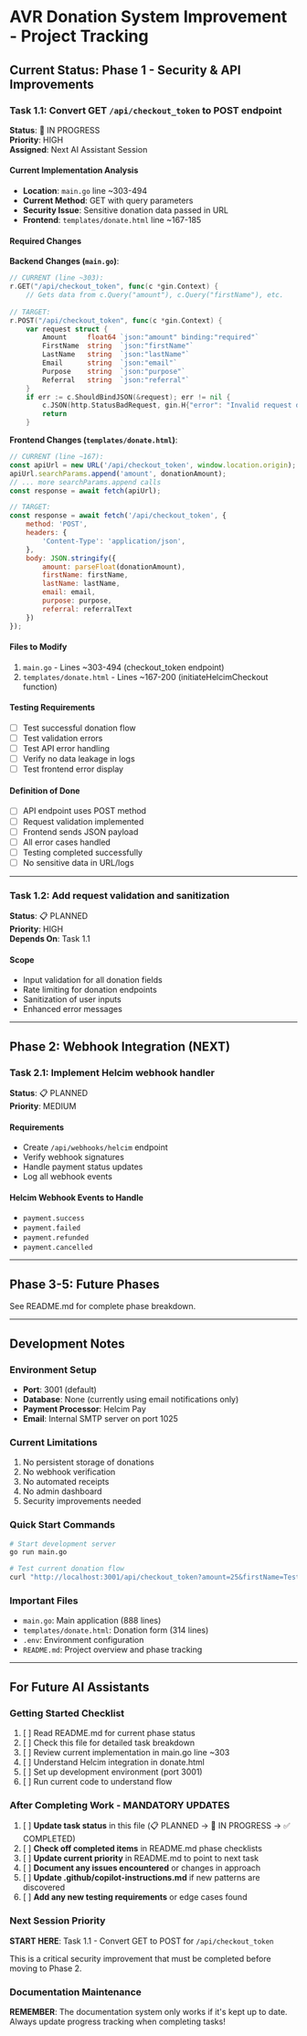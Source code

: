 # AVR Donation System Improvement - Project Tracking

## Current Status: Phase 1 - Security & API Improvements

### Task 1.1: Convert GET `/api/checkout_token` to POST endpoint
**Status**: 🔄 IN PROGRESS  
**Priority**: HIGH  
**Assigned**: Next AI Assistant Session

#### Current Implementation Analysis
- **Location**: `main.go` line ~303-494
- **Current Method**: GET with query parameters
- **Security Issue**: Sensitive donation data passed in URL
- **Frontend**: `templates/donate.html` line ~167-185

#### Required Changes

**Backend Changes (`main.go`)**:
```go
// CURRENT (line ~303):
r.GET("/api/checkout_token", func(c *gin.Context) {
    // Gets data from c.Query("amount"), c.Query("firstName"), etc.
    
// TARGET:
r.POST("/api/checkout_token", func(c *gin.Context) {
    var request struct {
        Amount     float64 `json:"amount" binding:"required"`
        FirstName  string  `json:"firstName"`
        LastName   string  `json:"lastName"`
        Email      string  `json:"email"`
        Purpose    string  `json:"purpose"`
        Referral   string  `json:"referral"`
    }
    if err := c.ShouldBindJSON(&request); err != nil {
        c.JSON(http.StatusBadRequest, gin.H{"error": "Invalid request data"})
        return
    }
```

**Frontend Changes (`templates/donate.html`)**:
```javascript
// CURRENT (line ~167):
const apiUrl = new URL('/api/checkout_token', window.location.origin);
apiUrl.searchParams.append('amount', donationAmount);
// ... more searchParams.append calls
const response = await fetch(apiUrl);

// TARGET:
const response = await fetch('/api/checkout_token', {
    method: 'POST',
    headers: {
        'Content-Type': 'application/json',
    },
    body: JSON.stringify({
        amount: parseFloat(donationAmount),
        firstName: firstName,
        lastName: lastName,
        email: email,
        purpose: purpose,
        referral: referralText
    })
});
```

#### Files to Modify
1. `main.go` - Lines ~303-494 (checkout_token endpoint)
2. `templates/donate.html` - Lines ~167-200 (initiateHelcimCheckout function)

#### Testing Requirements
- [ ] Test successful donation flow
- [ ] Test validation errors
- [ ] Test API error handling
- [ ] Verify no data leakage in logs
- [ ] Test frontend error display

#### Definition of Done
- [ ] API endpoint uses POST method
- [ ] Request validation implemented
- [ ] Frontend sends JSON payload
- [ ] All error cases handled
- [ ] Testing completed successfully
- [ ] No sensitive data in URL/logs

---

### Task 1.2: Add request validation and sanitization
**Status**: 📋 PLANNED  
**Priority**: HIGH  
**Depends On**: Task 1.1

#### Scope
- Input validation for all donation fields
- Rate limiting for donation endpoints
- Sanitization of user inputs
- Enhanced error messages

---

## Phase 2: Webhook Integration (NEXT)

### Task 2.1: Implement Helcim webhook handler
**Status**: 📋 PLANNED  
**Priority**: MEDIUM

#### Requirements
- Create `/api/webhooks/helcim` endpoint
- Verify webhook signatures
- Handle payment status updates
- Log all webhook events

#### Helcim Webhook Events to Handle
- `payment.success`
- `payment.failed`
- `payment.refunded`
- `payment.cancelled`

---

## Phase 3-5: Future Phases
See README.md for complete phase breakdown.

---

## Development Notes

### Environment Setup
- **Port**: 3001 (default)
- **Database**: None (currently using email notifications only)
- **Payment Processor**: Helcim Pay
- **Email**: Internal SMTP server on port 1025

### Current Limitations
1. No persistent storage of donations
2. No webhook verification
3. No automated receipts
4. No admin dashboard
5. Security improvements needed

### Quick Start Commands
```bash
# Start development server
go run main.go

# Test current donation flow
curl "http://localhost:3001/api/checkout_token?amount=25&firstName=Test&lastName=User&email=test@example.com&purpose=general&referral=test"
```

### Important Files
- `main.go`: Main application (888 lines)
- `templates/donate.html`: Donation form (314 lines)
- `.env`: Environment configuration
- `README.md`: Project overview and phase tracking

---

## For Future AI Assistants

### Getting Started Checklist
1. [ ] Read README.md for current phase status
2. [ ] Check this file for detailed task breakdown
3. [ ] Review current implementation in main.go line ~303
4. [ ] Understand Helcim integration in donate.html
5. [ ] Set up development environment (port 3001)
6. [ ] Run current code to understand flow

### After Completing Work - MANDATORY UPDATES
1. [ ] **Update task status** in this file (📋 PLANNED → 🔄 IN PROGRESS → ✅ COMPLETED)
2. [ ] **Check off completed items** in README.md phase checklists
3. [ ] **Update current priority** in README.md to point to next task
4. [ ] **Document any issues encountered** or changes in approach
5. [ ] **Update .github/copilot-instructions.md** if new patterns are discovered
6. [ ] **Add any new testing requirements** or edge cases found

### Next Session Priority
**START HERE**: Task 1.1 - Convert GET to POST for `/api/checkout_token`

This is a critical security improvement that must be completed before moving to Phase 2.

### Documentation Maintenance
**REMEMBER**: The documentation system only works if it's kept up to date. Always update progress tracking when completing tasks!
